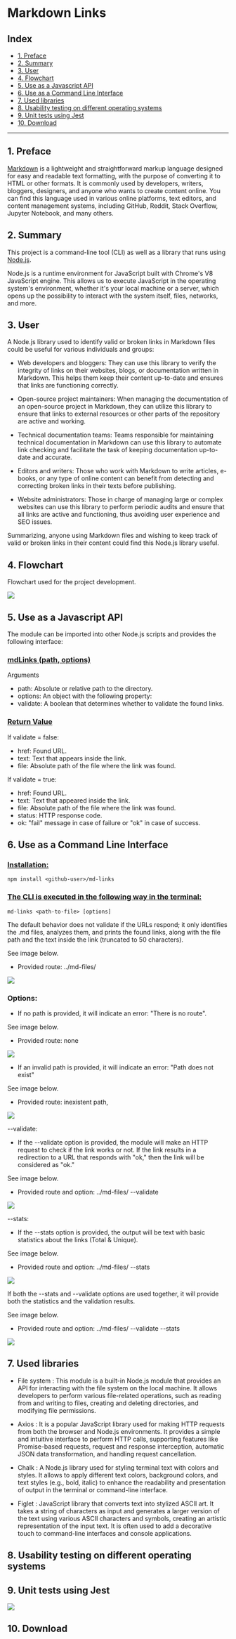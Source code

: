 # Markdown Links

## Index

* [1. Preface](#1-preface)
* [2. Summary](#2-summary)
* [3. User](#3-user)
* [4. Flowchart](#4-flowchart)
* [5. Use as a Javascript API](#5-use-as-a-javascript-api)
* [6. Use as a Command Line Interface](#6-use-as-a-command-line-interface)
* [7. Used libraries](#7-used-libraries)
* [8. Usability testing on different operating systems](#8-usability-testing-on-different-operating-systems)
* [9. Unit tests using Jest ](#9-unit-test-using-Jest)
* [10. Download](#10-download)

***

## 1. Preface

[Markdown](https://es.wikipedia.org/wiki/Markdown) is a lightweight and straightforward markup language designed for easy and readable text formatting, with the purpose of converting it to HTML or other formats. It is commonly used by developers, writers, bloggers, designers, and anyone who wants to create content online.
You can find this language used in various online platforms, text editors, and content management systems, including GitHub, Reddit, Stack Overflow, Jupyter Notebook, and many others.

## 2. Summary

This project is a command-line tool (CLI) as well as a library that runs using [Node.js](https://nodejs.org/). 

Node.js is a runtime environment for JavaScript built with Chrome's V8 JavaScript engine. This allows us to execute JavaScript in the operating system's environment, whether it's your local machine or a server, which opens up the possibility to interact with the system itself, files, networks, and more.

## 3. User

A Node.js library used to identify valid or broken links in Markdown files could be useful for various individuals and groups:

* Web developers and bloggers: They can use this library to verify the integrity of links on their websites, blogs, or documentation written in Markdown. This helps them keep their content up-to-date and ensures that links are functioning correctly.

* Open-source project maintainers: When managing the documentation of an open-source project in Markdown, they can utilize this library to ensure that links to external resources or other parts of the repository are active and working.

* Technical documentation teams: Teams responsible for maintaining technical documentation in Markdown can use this library to automate link checking and facilitate the task of keeping documentation up-to-date and accurate.

* Editors and writers: Those who work with Markdown to write articles, e-books, or any type of online content can benefit from detecting and correcting broken links in their texts before publishing.

* Website administrators: Those in charge of managing large or complex websites can use this library to perform periodic audits and ensure that all links are active and functioning, thus avoiding user experience and SEO issues.

Summarizing, anyone using Markdown files and wishing to keep track of valid or broken links in their content could find this Node.js library useful.


## 4. Flowchart

Flowchart used for the project development.

<img src='./Readme img/Flowchart.png'>


## 5. Use as a Javascript API

The module can be imported into other Node.js scripts and provides the following interface:

### <u>mdLinks (path, options)</u>

Arguments
* path: Absolute or relative path to the directory.
* options: An object with the following property:
* validate: A boolean that determines whether to validate the found links.

### <u>Return Value</u>

If validate = false:

* href: Found URL.
* text: Text that appears inside the link.
* file: Absolute path of the file where the link was found.

If validate = true:

* href: Found URL.
* text: Text that appeared inside the link.
* file: Absolute path of the file where the link was found.
* status: HTTP response code.
* ok: "fail" message in case of failure or "ok" in case of success.


## 6. Use as a Command Line Interface

### <u>Installation:</u>

`npm install <github-user>/md-links`

### <u>The CLI is executed in the following way in the terminal:</u>

`md-links <path-to-file> [options]`

The default behavior does not validate if the URLs respond; it only identifies the .md files, analyzes them, and prints the found links, along with the file path and the text inside the link (truncated to 50 characters).

See image below.
* Provided route: ../md-files/

<img src='./Readme%20img/onlyARoute.png'>

### Options:
* If no path is provided, it will indicate an error: "There is no route".

See image below.
* Provided route: none


<img src='./Readme%20img/noRoute.png'>

* If an invalid path is provided, it will indicate an error: "Path does not exist"

See image below.
* Provided route: inexistent path,

<img src='./Readme%20img/pathNoExist.png'>

--validate:
* If the --validate option is provided, the module will make an HTTP request to check if the link works or not. If the link results in a redirection to a URL that responds with "ok," then the link will be considered as "ok."

See image below.
* Provided route and option: ../md-files/ --validate


<img src='./Readme%20img/routeAndValidate.png'>

--stats:
* If the --stats option is provided, the output will be text with basic statistics about the links (Total & Unique).

See image below.
* Provided route and option: ../md-files/ --stats

<img src='./Readme%20img/routeAndStats.png'>


If both the --stats and --validate options are used together, it will provide both the statistics and the validation results.

See image below.
* Provided route and option: ../md-files/ --validate --stats

<img src='./Readme%20img/statsAndValidate.png'>

## 7. Used libraries

* File system : This module is a built-in Node.js module that provides an API for interacting with the file system on the local machine. It allows developers to perform various file-related operations, such as reading from and writing to files, creating and deleting directories, and modifying file permissions.

* Axios : It is a popular JavaScript library used for making HTTP requests from both the browser and Node.js environments. It provides a simple and intuitive interface to perform HTTP calls, supporting features like Promise-based requests, request and response interception, automatic JSON data transformation, and handling request cancellation.

* Chalk : A Node.js library used for styling terminal text with colors and styles. It allows to apply different text colors, background colors, and text styles (e.g., bold, italic) to enhance the readability and presentation of output in the terminal or command-line interface.

* Figlet : JavaScript library that converts text into stylized ASCII art. It takes a string of characters as input and generates a larger version of the text using various ASCII characters and symbols, creating an artistic representation of the input text. It is often used to add a decorative touch to command-line interfaces and console applications.


## 8. Usability testing on different operating systems


## 9. Unit tests using Jest

<img src='./Readme%20img/testingMdLinks.png'>

## 10. Download

